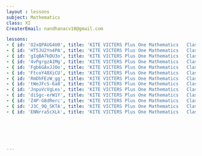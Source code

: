 ```yaml
--- 
layout : lessons 
subject: Mathematics
class: XI
CreaterEmail: nandhanacv10@gmail.com

lessons: 
- { id: 'O2xQPAUG4U0', title: 'KITE VICTERS Plus One Mathematics   Class 01(First Bell-ഫസ്റ്റ് ബെല്‍)' }
- { id: 'HT5JU2Yn4PA', title: 'KITE VICTERS Plus One Mathematics   Class 02 (First Bell-ഫസ്റ്റ് ബെല്‍)' }
- { id: 'gIqBA7kDU3o', title: 'KITE VICTERS Plus One Mathematics   Class 03 (First Bell-ഫസ്റ്റ് ബെല്‍)' }
- { id: '4vPgrgzA1Mg', title: 'KITE VICTERS Plus One Mathematics   Class 04 (First Bell-ഫസ്റ്റ് ബെല്‍)' }
- { id: 'Fgb6GAxJJOo', title: 'KITE VICTERS Plus One Mathematics   Class 05 (First Bell-ഫസ്റ്റ് ബെല്‍)' }
- { id: 'FtcoY48XiCU', title: 'KITE VICTERS Plus One Mathematics   Class 06 (First Bell-ഫസ്റ്റ് ബെല്‍)' }
- { id: 'RmDhFEzW_gg', title: 'KITE VICTERS Plus One Mathematics   Class 07 (First Bell-ഫസ്റ്റ് ബെല്‍)' }
- { id: 'tWeJFcS-6a8', title: 'KITE VICTERS Plus One Mathematics   Class 08 (First Bell-ഫസ്റ്റ് ബെല്‍)' }
- { id: 'JnpuVcVgLes', title: 'KITE VICTERS Plus One Mathematics   Class 09 (First Bell-ഫസ്റ്റ് ബെല്‍)' }
- { id: 'diSgc-erW1Y', title: 'KITE VICTERS Plus One Mathematics   Class 10 (First Bell-ഫസ്റ്റ് ബെല്‍)' }
- { id: 'Z4P-G8dRerc', title: 'KITE VICTERS Plus One Mathematics   Class 11 (First Bell-ഫസ്റ്റ് ബെല്‍)' }
- { id: 'J3C_9Q_SKTA', title: 'KITE VICTERS Plus One Mathematics   Class 12 (First Bell-ഫസ്റ്റ് ബെല്‍)' }
- { id: 'ENNrra5cXLk', title: 'KITE VICTERS Plus One Mathematics   Class 13 (First Bell-ഫസ്റ്റ് ബെല്‍)' }






---
```

